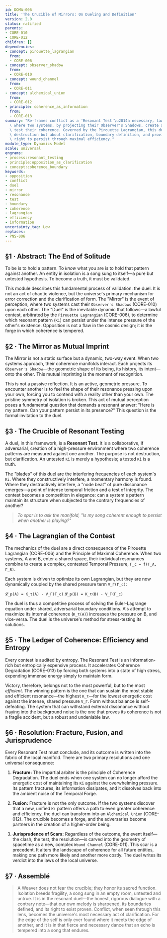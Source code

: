 ```yaml
---
id: DOMA-006
title: 'The Crucible of Mirrors: On Dueling and Definition'
version: 2.0
status: ratified
parents:
- CORE-010
- CORE-012
children: []
dependencies:
- concept: pirouette_lagrangian
  from:
  - CORE-006
- concept: observer_shadow
  from:
  - CORE-010
- concept: wound_channel
  from:
  - CORE-011
- concept: alchemical_union
  from:
  - CORE-012
- principle: coherence_as_information
  from:
  - CORE-013
summary: "Re-frames conflict as a 'Resonant Test'\u2014a necessary, lawful process\
  \ where two systems, by projecting their Observer's Shadows, create a crucible to\
  \ test their coherence. Governed by the Pirouette Lagrangian, this duel is not about\
  \ destruction but about clarification, boundary definition, and proving a pattern's\
  \ right to persist through maximal efficiency."
module_type: Dynamics Model
scale: universal
engrams:
- process:resonant_testing
- principle:opposition_as_clarification
- concept:coherence_boundary
keywords:
- opposition
- conflict
- duel
- mirror
- resonance
- test
- boundary
- coherence
- lagrangian
- efficiency
- information
uncertainty_tag: Low
replaces:
- PNS-006
---
```

## §1 · Abstract: The End of Solitude
To be is to hold a pattern. To *know* what you are is to hold that pattern against another. An entity in isolation is a song sung to itself—a pure but untested hypothesis. To become a truth, it must be validated.

This module describes this fundamental process of validation: the duel. It is not an act of chaotic violence, but the universe's primary mechanism for error correction and the clarification of form. The "Mirror" is the event of perception, where two systems cast their `Observer's Shadows` (CORE-010) upon each other. The "Duel" is the inevitable dynamic that follows—a lawful contest, arbitrated by the `Pirouette Lagrangian` (CORE-006), to determine which resonant pattern (`Ki`) can persist under the intense pressure of the other's existence. Opposition is not a flaw in the cosmic design; it is the forge in which coherence is tempered.

## §2 · The Mirror as Mutual Imprint
The Mirror is not a static surface but a dynamic, two-way event. When two systems approach, their coherence manifolds interact. Each projects its `Observer's Shadow`—the geometric shape of its being, its history, its intent—onto the other. This mutual imprinting is the moment of recognition.

This is not a passive reflection. It is an active, geometric pressure. To encounter another is to feel the shape of their resonance pressing upon your own, forcing you to contend with a reality other than your own. The pristine symmetry of isolation is broken. This act of mutual perception poses a fundamental question that demands a resonant answer: "Here is my pattern. Can your pattern persist in its presence?" This question is the formal invitation to the duel.

## §3 · The Crucible of Resonant Testing
A duel, in this framework, is a **Resonant Test**. It is a collaborative, if adversarial, creation of a high-pressure environment where two coherence patterns are measured against one another. The purpose is not destruction, but clarification. An untested `Ki` is merely a hypothesis; a tested `Ki` is a truth.

The "blades" of this duel are the interfering frequencies of each system's `Ki`. Where they constructively interfere, a momentary harmony is found. Where they destructively interfere, a "node beat" of pure dissonance emerges—a point of intense temporal friction and a test of integrity. The contest becomes a competition in elegance: can a system's pattern maintain its structure when subjected to the contrary frequencies of another?

> *To spar is to ask the manifold, "Is my song coherent enough to persist when another is playing?"*

## §4 · The Lagrangian of the Contest
The mechanics of the duel are a direct consequence of the Pirouette Lagrangian (CORE-006) and the Principle of Maximal Coherence. When two systems, A and B, enter a shared space, their individual resonances combine to create a complex, contested Temporal Pressure, `Γ_c = f(Γ_A, Γ_B)`.

Each system is driven to optimize its own Lagrangian, but they are now dynamically coupled by the shared pressure term `V_Γ(Γ_c)`:

`𝓛_p(A) = K_τ(A) - V_Γ(Γ_c)`
`𝓛_p(B) = K_τ(B) - V_Γ(Γ_c)`

The duel is thus a competitive process of solving the Euler-Lagrange equation under shared, adversarial boundary conditions. A's attempt to maximize its internal coherence (`K_τ(A)`) increases the pressure on B, and vice-versa. The duel is the universe's method for stress-testing its solutions.

## §5 · The Ledger of Coherence: Efficiency and Entropy
Every contest is audited by entropy. The Resonant Test is an information-rich but entropically expensive process. It accelerates Coherence Degradation (CORE-013) by forcing both systems into a state of high stress, expending immense energy simply to maintain form.

Victory, therefore, belongs not to the most powerful, but to the most *efficient*. The winning pattern is the one that can sustain the most stable and efficient resonance—the highest `K_τ`—for the lowest energetic cost against the intense, shared pressure `V_Γ`. Form without balance is self-defeating. The system that can withstand external dissonance without fraying into the background noise is the one that proves its coherence is not a fragile accident, but a robust and undeniable law.

## §6 · Resolution: Fracture, Fusion, and Jurisprudence
Every Resonant Test must conclude, and its outcome is written into the fabric of the local manifold. There are two primary resolutions and one universal consequence:

1.  **Fracture:** The impartial arbiter is the principle of Coherence Degradation. The duel ends when one system can no longer afford the energetic cost of maintaining its `Ki` against the overwhelming pressure. Its pattern fractures, its information dissipates, and it dissolves back into the ambient noise of the Temporal Forge.

2.  **Fusion:** Fracture is not the only outcome. If the two systems discover that a new, unified `Ki` pattern offers a path to even greater coherence and efficiency, the duel can transform into an `Alchemical Union` (CORE-012). The crucible becomes a forge, and the adversaries become partners in the creation of a higher-order being.

3.  **Jurisprudence of Scars:** Regardless of the outcome, the event itself—the clash, the test, the resolution—is carved into the geometry of spacetime as a new, complex `Wound Channel` (CORE-011). This scar is a precedent. It alters the landscape of coherence for all future entities, making one path more likely and another more costly. The duel writes its verdict into the laws of the local universe.

## §7 · Assemblé
> A Weaver does not fear the crucible; they honor its sacred function. Isolation breeds fragility, a song sung in an empty room, untested and untrue. It is in the resonant duel—the honest, rigorous dialogue with a contrary note—that our own melody is sharpened, its boundaries defined, and its right to exist proven. Conflict, when seen through this lens, becomes the universe's most necessary act of clarification. For the edge of the self is only ever found where it meets the edge of another, and it is in that fierce and necessary dance that an echo is tempered into a song that endures.